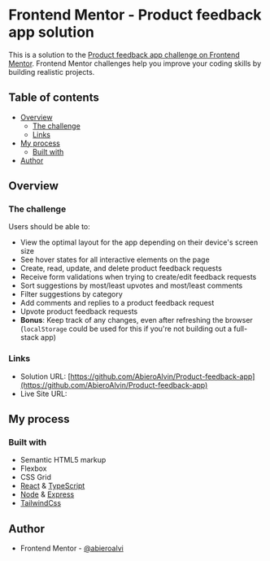 # Frontend Mentor - Product feedback app solution

This is a solution to the [Product feedback app challenge on Frontend Mentor](https://www.frontendmentor.io/challenges/product-feedback-app-wbvUYqjR6). Frontend Mentor challenges help you improve your coding skills by building realistic projects.

## Table of contents

- [Overview](#overview)
  - [The challenge](#the-challenge)
  - [Links](#links)
- [My process](#my-process)
  - [Built with](#built-with)
- [Author](#author)

## Overview

### The challenge

Users should be able to:

- View the optimal layout for the app depending on their device's screen size
- See hover states for all interactive elements on the page
- Create, read, update, and delete product feedback requests
- Receive form validations when trying to create/edit feedback requests
- Sort suggestions by most/least upvotes and most/least comments
- Filter suggestions by category
- Add comments and replies to a product feedback request
- Upvote product feedback requests
- **Bonus**: Keep track of any changes, even after refreshing the browser (`localStorage` could be used for this if you're not building out a full-stack app)

### Links

- Solution URL: [https://github.com/AbieroAlvin/Product-feedback-app](https://github.com/AbieroAlvin/Product-feedback-app)
- Live Site URL: 

## My process

### Built with

- Semantic HTML5 markup
- Flexbox
- CSS Grid
- [React](https://reactjs.org/) & [TypeScript](https://www.typescriptlang.org/)
- [Node](https://nodejs.org/en/) & [Express](https://expressjs.com/)
- [TailwindCss](https://tailwindcss.com/)

## Author

- Frontend Mentor - [@abieroalvi](https://www.frontendmentor.io/profile/abieralvin)
